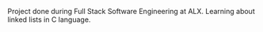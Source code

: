 Project done during Full Stack Software Engineering at ALX. Learning about linked lists in C language.
